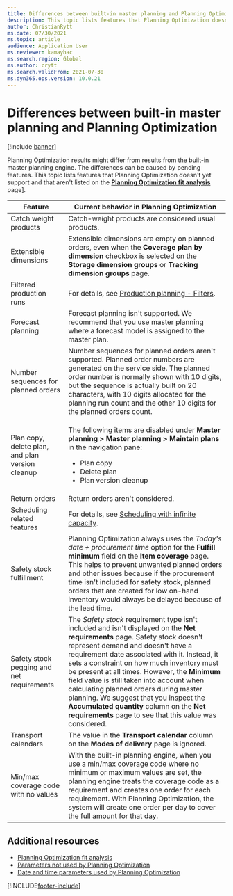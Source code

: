 ```yaml
---
title: Differences between built-in master planning and Planning Optimization
description: This topic lists features that Planning Optimization doesn't yet support and that aren't listed on the Planning Optimization fit analysis page.
author: ChristianRytt
ms.date: 07/30/2021
ms.topic: article
audience: Application User
ms.reviewer: kamaybac
ms.search.region: Global
ms.author: crytt
ms.search.validFrom: 2021-07-30
ms.dyn365.ops.version: 10.0.21
---
```


# Differences between built-in master planning and Planning Optimization

[!include [banner](../../includes/banner.md)]

Planning Optimization results might differ from results from the built-in master planning engine. The differences can be caused by pending features. This topic lists features that Planning Optimization doesn't yet support and that aren't listed on the **[Planning Optimization fit analysis](planning-optimization-fit-analysis.md)** page].

| Feature | Current behavior in Planning Optimization |
|---|---|
| Catch weight products | Catch-weight products are considered usual products.|
| Extensible dimensions | Extensible dimensions are empty on planned orders, even when the **Coverage plan by dimension** checkbox is selected on the **Storage dimension groups** or **Tracking dimension groups** page. |
| Filtered production runs | For details, see [Production planning - Filters](production-planning.md#filters). |
| Forecast planning | Forecast planning isn't supported. We recommend that you use master planning where a forecast model is assigned to the master plan. |
| Number sequences for planned orders | Number sequences for planned orders aren't supported. Planned order numbers are generated on the service side. The planned order number is normally shown with 10 digits, but the sequence is actually built on 20 characters, with 10 digits allocated for the planning run count and the other 10 digits for the planned orders count. |
| Plan copy, delete plan, and plan version cleanup | <p>The following items are disabled under **Master planning \> Master planning \> Maintain plans** in the navigation pane:</p><ul><li>Plan copy</li><li>Delete plan</li><li>Plan version cleanup</li></ul> |
| Return orders | Return orders aren't considered. |
| Scheduling related features | For details, see [Scheduling with infinite capacity](infinite-capacity-planning.md#limitations). |
| Safety stock fulfillment | Planning Optimization always uses the *Today's date + procurement time* option for the **Fulfill minimum** field on the **Item coverage** page. This helps to prevent unwanted planned orders and other issues because if the procurement time isn't included for safety stock, planned orders that are created for low on-hand inventory would always be delayed because of the lead time. |
| Safety stock pegging and net requirements | The *Safety stock* requirement type isn't included and isn't displayed on the **Net requirements** page. Safety stock doesn't represent demand and doesn't have a requirement date associated with it. Instead, it sets a constraint on how much inventory must be present at all times. However, the **Minimum** field value is still taken into account when calculating planned orders during master planning. We suggest that you inspect the **Accumulated quantity** column on the **Net requirements** page to see that this value was considered. |
| Transport calendars | The value in the **Transport calendar** column on the **Modes of delivery** page is ignored. |
| Min/max coverage code with no values| With the built-in planning engine, when you use a min/max coverage code where no minimum or maximum values are set, the planning engine treats the coverage code as a requirement and creates one order for each requirement. With Planning Optimization, the system will create one order per day to cover the full amount for that day.  |

## Additional resources

- [Planning Optimization fit analysis](planning-optimization-fit-analysis.md)
- [Parameters not used by Planning Optimization](not-used-parameters.md)
- [Date and time parameters used by Planning Optimization](date-time-used.md)

[!INCLUDE[footer-include](../../../includes/footer-banner.md)]
